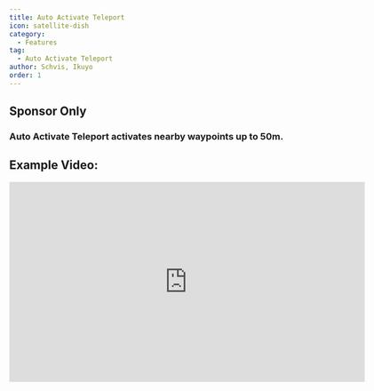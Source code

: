```yaml
---
title: Auto Activate Teleport
icon: satellite-dish
category:
  - Features
tag:
  - Auto Activate Teleport
author: Schvis, Ikuyo
order: 1
---
```


## Sponsor Only
### Auto Activate Teleport activates nearby waypoints up to 50m.

## Example Video:

<iframe width="640" height="360" src="https://www.youtube.com/embed/qstBErr9mJ0?list=PL5eI1Tb64p56g27qfYk7VuFTz4FK6YrKa" title="Korepi - AutoActivateTP (Sponsor)" frameborder="0" allow="accelerometer; autoplay; clipboard-write; encrypted-media; gyroscope; picture-in-picture; web-share" allowfullscreen></iframe>
